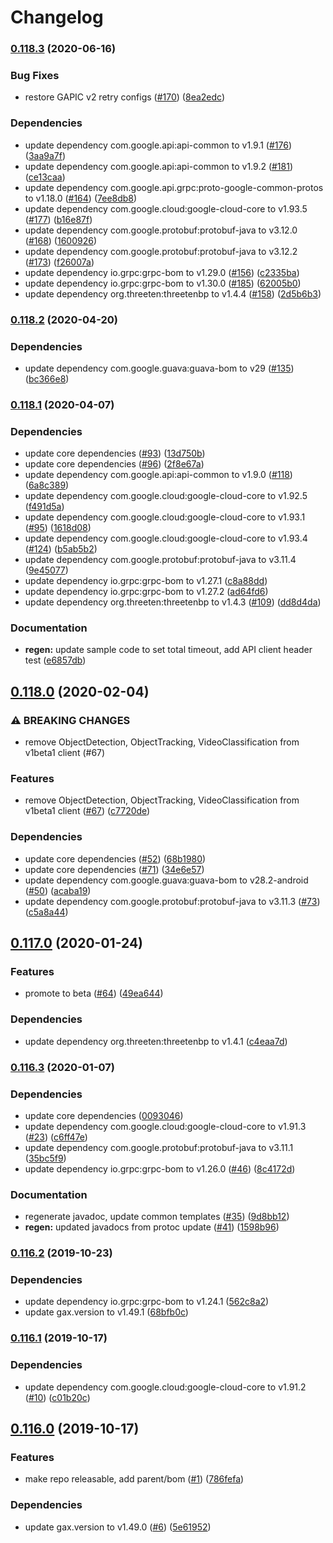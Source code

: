 # Changelog

### [0.118.3](https://www.github.com/googleapis/java-datalabeling/compare/v0.118.2...v0.118.3) (2020-06-16)


### Bug Fixes

* restore GAPIC v2 retry configs ([#170](https://www.github.com/googleapis/java-datalabeling/issues/170)) ([8ea2edc](https://www.github.com/googleapis/java-datalabeling/commit/8ea2edc682c0e1ddcdb291831c84fde4f1aae122))


### Dependencies

* update dependency com.google.api:api-common to v1.9.1 ([#176](https://www.github.com/googleapis/java-datalabeling/issues/176)) ([3aa9a7f](https://www.github.com/googleapis/java-datalabeling/commit/3aa9a7fcf9684f8878265caf0c3703af2f57ef13))
* update dependency com.google.api:api-common to v1.9.2 ([#181](https://www.github.com/googleapis/java-datalabeling/issues/181)) ([ce13caa](https://www.github.com/googleapis/java-datalabeling/commit/ce13caaf0cb045b4fdb26a705df19db5615d25cc))
* update dependency com.google.api.grpc:proto-google-common-protos to v1.18.0 ([#164](https://www.github.com/googleapis/java-datalabeling/issues/164)) ([7ee8db8](https://www.github.com/googleapis/java-datalabeling/commit/7ee8db8c0ea7b9108a5f647fc3509c7c1e0a253b))
* update dependency com.google.cloud:google-cloud-core to v1.93.5 ([#177](https://www.github.com/googleapis/java-datalabeling/issues/177)) ([b16e87f](https://www.github.com/googleapis/java-datalabeling/commit/b16e87f30e95d46d217eada9a3fbfb6d3582bfe5))
* update dependency com.google.protobuf:protobuf-java to v3.12.0 ([#168](https://www.github.com/googleapis/java-datalabeling/issues/168)) ([1600926](https://www.github.com/googleapis/java-datalabeling/commit/1600926add6d1be14023ffcb8edae576e899c66e))
* update dependency com.google.protobuf:protobuf-java to v3.12.2 ([#173](https://www.github.com/googleapis/java-datalabeling/issues/173)) ([f26007a](https://www.github.com/googleapis/java-datalabeling/commit/f26007a94fb9aad386c1bc0a8531910b2e935a59))
* update dependency io.grpc:grpc-bom to v1.29.0 ([#156](https://www.github.com/googleapis/java-datalabeling/issues/156)) ([c2335ba](https://www.github.com/googleapis/java-datalabeling/commit/c2335babb35b70f573fbe70df5b7aaa48e6d51e7))
* update dependency io.grpc:grpc-bom to v1.30.0 ([#185](https://www.github.com/googleapis/java-datalabeling/issues/185)) ([62005b0](https://www.github.com/googleapis/java-datalabeling/commit/62005b0a0e6606975a05cab69e89de48e03ecddc))
* update dependency org.threeten:threetenbp to v1.4.4 ([#158](https://www.github.com/googleapis/java-datalabeling/issues/158)) ([2d5b6b3](https://www.github.com/googleapis/java-datalabeling/commit/2d5b6b33e74e3f1eeb1c93582cafb90d9685faf9))

### [0.118.2](https://www.github.com/googleapis/java-datalabeling/compare/v0.118.1...v0.118.2) (2020-04-20)


### Dependencies

* update dependency com.google.guava:guava-bom to v29 ([#135](https://www.github.com/googleapis/java-datalabeling/issues/135)) ([bc366e8](https://www.github.com/googleapis/java-datalabeling/commit/bc366e85f4814e94eb703453fe868e940c6ebc7a))

### [0.118.1](https://www.github.com/googleapis/java-datalabeling/compare/v0.118.0...v0.118.1) (2020-04-07)


### Dependencies

* update core dependencies ([#93](https://www.github.com/googleapis/java-datalabeling/issues/93)) ([13d750b](https://www.github.com/googleapis/java-datalabeling/commit/13d750ba021a47e52d112537c36cd1e4261d991f))
* update core dependencies ([#96](https://www.github.com/googleapis/java-datalabeling/issues/96)) ([2f8e67a](https://www.github.com/googleapis/java-datalabeling/commit/2f8e67a10962577aee7d7d280a275da8dd140159))
* update dependency com.google.api:api-common to v1.9.0 ([#118](https://www.github.com/googleapis/java-datalabeling/issues/118)) ([6a8c389](https://www.github.com/googleapis/java-datalabeling/commit/6a8c38926ed226d066bc7c37336d1ce81a0994ca))
* update dependency com.google.cloud:google-cloud-core to v1.92.5 ([f491d5a](https://www.github.com/googleapis/java-datalabeling/commit/f491d5a9b574e194530c96d2581ab3b204e2f60e))
* update dependency com.google.cloud:google-cloud-core to v1.93.1 ([#95](https://www.github.com/googleapis/java-datalabeling/issues/95)) ([1618d08](https://www.github.com/googleapis/java-datalabeling/commit/1618d08eca662df8a4cc7e39c690fc0d79779c64))
* update dependency com.google.cloud:google-cloud-core to v1.93.4 ([#124](https://www.github.com/googleapis/java-datalabeling/issues/124)) ([b5ab5b2](https://www.github.com/googleapis/java-datalabeling/commit/b5ab5b22f13b8b1cb8712bfc8f0357ceccafd502))
* update dependency com.google.protobuf:protobuf-java to v3.11.4 ([9e45077](https://www.github.com/googleapis/java-datalabeling/commit/9e4507736dab50e5f7a21b02e0add16c47315fb4))
* update dependency io.grpc:grpc-bom to v1.27.1 ([c8a88dd](https://www.github.com/googleapis/java-datalabeling/commit/c8a88dd0bed5be51e4ce5b2b07a2043aa8551ca0))
* update dependency io.grpc:grpc-bom to v1.27.2 ([ad64fd6](https://www.github.com/googleapis/java-datalabeling/commit/ad64fd67f04b059ae9d32d83f96e353cd14f4db1))
* update dependency org.threeten:threetenbp to v1.4.3 ([#109](https://www.github.com/googleapis/java-datalabeling/issues/109)) ([dd8d4da](https://www.github.com/googleapis/java-datalabeling/commit/dd8d4dabe303bbc55e7a982e5de1d64e91c0532e))


### Documentation

* **regen:** update sample code to set total timeout, add API client header test ([e6857db](https://www.github.com/googleapis/java-datalabeling/commit/e6857db966f94598bb40322c681679691c2b9d1b))

## [0.118.0](https://www.github.com/googleapis/java-datalabeling/compare/v0.117.0...v0.118.0) (2020-02-04)


### ⚠ BREAKING CHANGES

* remove ObjectDetection, ObjectTracking, VideoClassification from v1beta1 client (#67)

### Features

* remove ObjectDetection, ObjectTracking, VideoClassification from v1beta1 client ([#67](https://www.github.com/googleapis/java-datalabeling/issues/67)) ([c7720de](https://www.github.com/googleapis/java-datalabeling/commit/c7720dedac0653343311b69ae36cd75525944973))


### Dependencies

* update core dependencies ([#52](https://www.github.com/googleapis/java-datalabeling/issues/52)) ([68b1980](https://www.github.com/googleapis/java-datalabeling/commit/68b1980b992732ca3876b524d43aeff624197568))
* update core dependencies ([#71](https://www.github.com/googleapis/java-datalabeling/issues/71)) ([34e6e57](https://www.github.com/googleapis/java-datalabeling/commit/34e6e574c39eee3d2dd64197f5bb2693143776c4))
* update dependency com.google.guava:guava-bom to v28.2-android ([#50](https://www.github.com/googleapis/java-datalabeling/issues/50)) ([acaba19](https://www.github.com/googleapis/java-datalabeling/commit/acaba19f53b720d3a2789f61e0769fdf8eb6e09c))
* update dependency com.google.protobuf:protobuf-java to v3.11.3 ([#73](https://www.github.com/googleapis/java-datalabeling/issues/73)) ([c5a8a44](https://www.github.com/googleapis/java-datalabeling/commit/c5a8a44cf25f0cd08954f9a2b62e292d202ecc66))

## [0.117.0](https://www.github.com/googleapis/java-datalabeling/compare/v0.116.3...v0.117.0) (2020-01-24)


### Features

* promote to beta ([#64](https://www.github.com/googleapis/java-datalabeling/issues/64)) ([49ea644](https://www.github.com/googleapis/java-datalabeling/commit/49ea644b89705876b14e4d0345b18082af355c04))


### Dependencies

* update dependency org.threeten:threetenbp to v1.4.1 ([c4eaa7d](https://www.github.com/googleapis/java-datalabeling/commit/c4eaa7d1e8a802ff2a0b2ec9c19781cd7a593e01))

### [0.116.3](https://www.github.com/googleapis/java-datalabeling/compare/v0.116.2...v0.116.3) (2020-01-07)


### Dependencies

* update core dependencies ([0093046](https://www.github.com/googleapis/java-datalabeling/commit/00930467e8070cee7edd18db840e2407b91bd171))
* update dependency com.google.cloud:google-cloud-core to v1.91.3 ([#23](https://www.github.com/googleapis/java-datalabeling/issues/23)) ([c6ff47e](https://www.github.com/googleapis/java-datalabeling/commit/c6ff47e979c5dec772865c173f19b4b16e0de018))
* update dependency com.google.protobuf:protobuf-java to v3.11.1 ([35bc5f9](https://www.github.com/googleapis/java-datalabeling/commit/35bc5f98302da827a8a51b76b1ad1e63428f5a36))
* update dependency io.grpc:grpc-bom to v1.26.0 ([#46](https://www.github.com/googleapis/java-datalabeling/issues/46)) ([8c4172d](https://www.github.com/googleapis/java-datalabeling/commit/8c4172d76edf8162263e8b0281a8e57b89c4e270))


### Documentation

* regenerate javadoc, update common templates ([#35](https://www.github.com/googleapis/java-datalabeling/issues/35)) ([9d8bb12](https://www.github.com/googleapis/java-datalabeling/commit/9d8bb12f08b74316bec9f25f0de5fa01247e17ce))
* **regen:** updated javadocs from protoc update ([#41](https://www.github.com/googleapis/java-datalabeling/issues/41)) ([1598b96](https://www.github.com/googleapis/java-datalabeling/commit/1598b96e7002cfe4ac4e4c660ef6b1d56d09b902))

### [0.116.2](https://www.github.com/googleapis/java-datalabeling/compare/v0.116.1...v0.116.2) (2019-10-23)


### Dependencies

* update dependency io.grpc:grpc-bom to v1.24.1 ([562c8a2](https://www.github.com/googleapis/java-datalabeling/commit/562c8a21b845f59743aab3333780831fc2dfe4c1))
* update gax.version to v1.49.1 ([68bfb0c](https://www.github.com/googleapis/java-datalabeling/commit/68bfb0c07d58751c1c2ac467e17f9149f662d985))

### [0.116.1](https://www.github.com/googleapis/java-datalabeling/compare/v0.116.0...v0.116.1) (2019-10-17)


### Dependencies

* update dependency com.google.cloud:google-cloud-core to v1.91.2 ([#10](https://www.github.com/googleapis/java-datalabeling/issues/10)) ([c01b20c](https://www.github.com/googleapis/java-datalabeling/commit/c01b20cf48929b465fbf87fee3083b6aa20c99a2))

## [0.116.0](https://www.github.com/googleapis/java-datalabeling/compare/0.115.0...v0.116.0) (2019-10-17)


### Features

* make repo releasable, add parent/bom ([#1](https://www.github.com/googleapis/java-datalabeling/issues/1)) ([786fefa](https://www.github.com/googleapis/java-datalabeling/commit/786fefa9e78da2e16a8a921758e776972fdfadea))


### Dependencies

* update gax.version to v1.49.0 ([#6](https://www.github.com/googleapis/java-datalabeling/issues/6)) ([5e61952](https://www.github.com/googleapis/java-datalabeling/commit/5e61952b209ba682c0cc1a7adfe62e924f07a25a))

